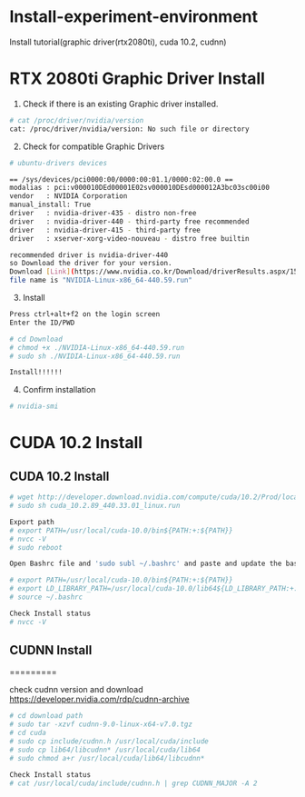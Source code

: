 # Install-experiment-environment
Install tutorial(graphic driver(rtx2080ti), cuda 10.2, cudnn)

RTX 2080ti Graphic Driver Install
=========
1. Check if there is an existing Graphic driver installed.
```bash
# cat /proc/driver/nvidia/version   
cat: /proc/driver/nvidia/version: No such file or directory   

```

2. Check for compatible Graphic Drivers
```bash
# ubuntu-drivers devices

== /sys/devices/pci0000:00/0000:00:01.1/0000:02:00.0 ==   
modalias : pci:v000010DEd00001E02sv000010DEsd000012A3bc03sc00i00   
vendor   : NVIDIA Corporation   
manual_install: True   
driver   : nvidia-driver-435 - distro non-free   
driver   : nvidia-driver-440 - third-party free recommended   
driver   : nvidia-driver-415 - third-party free   
driver   : xserver-xorg-video-nouveau - distro free builtin   

recommended driver is nvidia-driver-440   
so Download the driver for your version.   
Download [Link](https://www.nvidia.co.kr/Download/driverResults.aspx/156786/kr)   
file name is "NVIDIA-Linux-x86_64-440.59.run"   

```

3. Install   

```bash
Press ctrl+alt+f2 on the login screen   
Enter the ID/PWD 

# cd Download
# chmod +x ./NVIDIA-Linux-x86_64-440.59.run   
# sudo sh ./NVIDIA-Linux-x86_64-440.59.run

Install!!!!!!

```

4. Confirm installation
```bash
# nvidia-smi

```


CUDA 10.2 Install
=========
## CUDA 10.2 Install

```bash
# wget http://developer.download.nvidia.com/compute/cuda/10.2/Prod/local_installers/cuda_10.2.89_440.33.01_linux.run 
# sudo sh cuda_10.2.89_440.33.01_linux.run

Export path
# export PATH=/usr/local/cuda-10.0/bin${PATH:+:${PATH}}
# nvcc -V
# sudo reboot

Open Bashrc file and 'sudo subl ~/.bashrc' and paste and update the bashrc

# export PATH=/usr/local/cuda-10.0/bin${PATH:+:${PATH}}
# export LD_LIBRARY_PATH=/usr/local/cuda-10.0/lib64${LD_LIBRARY_PATH:+:${LD_LIBRARY_PATH}}
# source ~/.bashrc

Check Install status
# nvcc -V

```


## CUDNN Install
=========

check cudnn version and download
https://developer.nvidia.com/rdp/cudnn-archive

```bash
# cd download path
# sudo tar -xzvf cudnn-9.0-linux-x64-v7.0.tgz 
# cd cuda
# sudo cp include/cudnn.h /usr/local/cuda/include
# sudo cp lib64/libcudnn* /usr/local/cuda/lib64
# sudo chmod a+r /usr/local/cuda/lib64/libcudnn*

Check Install status
# cat /usr/local/cuda/include/cudnn.h | grep CUDNN_MAJOR -A 2
```



